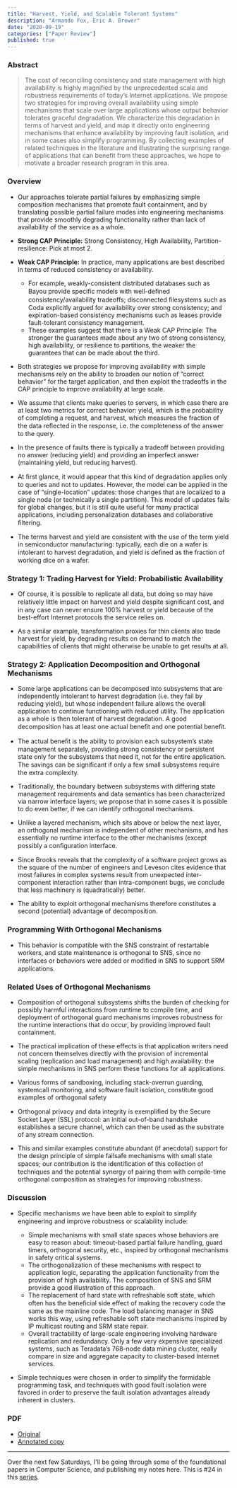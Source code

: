 ```yaml
---
title: "Harvest, Yield, and Scalable Tolerant Systems"
description: "Armando Fox, Eric A. Brewer"
date: "2020-09-19"
categories: ["Paper Review"]
published: true
---
```


### Abstract

> The cost of reconciling consistency and state management with high availability is highly magnified by the unprecedented scale and robustness requirements of today’s Internet applications. We propose two strategies for improving overall availability using simple mechanisms that scale over large applications whose output behavior tolerates graceful degradation. We characterize this degradation in terms of harvest and yield, and map it directly onto engineering mechanisms that enhance availability by improving fault isolation, and in some cases also simplify programming. By collecting examples of related techniques in the literature and illustrating the surprising range of applications that can benefit from these approaches, we hope to motivate a broader research program in this area.

### Overview

- Our approaches tolerate partial failures by emphasizing simple composition mechanisms that promote fault containment, and by translating possible partial failure modes into engineering mechanisms that provide smoothly degrading functionality rather than lack of availability of the service as a whole.

- **Strong CAP Principle:** Strong Consistency, High Availability, Partition-resilience: Pick at most 2.

- **Weak CAP Principle:** In practice, many applications are best described in terms of reduced consistency or availability.

  - For example, weakly-consistent distributed databases such as Bayou provide speciﬁc models with well-deﬁned consistency/availability tradeoffs; disconnected ﬁlesystems such as Coda explicitly argued for availability over strong consistency; and expiration-based consistency mechanisms such as leases provide fault-tolerant consistency management.
  - These examples suggest that there is a Weak CAP Principle: The stronger the guarantees made about any two of strong consistency, high availability, or resilience to partitions, the weaker the guarantees that can be made about the third.

- Both strategies we propose for improving availability with simple mechanisms rely on the ability to broaden our notion of “correct behavior” for the target application, and then exploit the tradeoffs in the CAP principle to improve availability at large scale.

- We assume that clients make queries to servers, in which case there are at least two metrics for correct behavior: yield, which is the probability of completing a request, and harvest, which measures the fraction of the data reﬂected in the response, i.e. the completeness of the answer to the query.

- In the presence of faults there is typically a tradeoff between providing no answer (reducing yield) and providing an imperfect answer (maintaining yield, but reducing harvest).

- At ﬁrst glance, it would appear that this kind of degradation applies only to queries and not to updates. However, the model can be applied in the case of “single-location” updates: those changes that are localized to a single node (or technically a single partition). This model of updates fails for global changes, but it is still quite useful for many practical applications, including personalization databases and collaborative ﬁltering.

- The terms harvest and yield are consistent with the use of the term yield in semiconductor manufacturing: typically, each die on a wafer is intolerant to harvest degradation, and yield is deﬁned as the fraction of working dice on a wafer.

### Strategy 1: Trading Harvest for Yield: Probabilistic Availability

- Of course, it is possible to replicate all data, but doing so may have relatively little impact on harvest and yield despite signiﬁcant cost, and in any case can never ensure 100% harvest or yield because of the best-effort Internet protocols the service relies on.

- As a similar example, transformation proxies for thin clients also trade harvest for yield, by degrading results on demand to match the capabilities of clients that might otherwise be unable to get results at all.

### Strategy 2: Application Decomposition and Orthogonal Mechanisms

- Some large applications can be decomposed into subsystems that are independently intolerant to harvest degradation (i.e. they fail by reducing yield), but whose independent failure allows the overall application to continue functioning with reduced utility. The application as a whole is then tolerant of harvest degradation. A good decomposition has at least one actual beneﬁt and one potential beneﬁt.

- The actual beneﬁt is the ability to provision each subsystem’s state management separately, providing strong consistency or persistent state only for the subsystems that need it, not for the entire application. The savings can be signiﬁcant if only a few small subsystems require the extra complexity.

- Traditionally, the boundary between subsystems with differing state management requirements and data semantics has been characterized via narrow interface layers; we propose that in some cases it is possible to do even better, if we can identify orthogonal mechanisms.

- Unlike a layered mechanism, which sits above or below the next layer, an orthogonal mechanism is independent of other mechanisms, and has essentially no runtime interface to the other mechanisms (except possibly a conﬁguration interface.

- Since Brooks reveals that the complexity of a software project grows as the square of the number of engineers and Leveson cites evidence that most failures in complex systems result from unexpected inter-component interaction rather than intra-component bugs, we conclude that less machinery is (quadratically) better.

- The ability to exploit orthogonal mechanisms therefore constitutes a second (potential) advantage of decomposition.

### Programming With Orthogonal Mechanisms

- This behavior is compatible with the SNS constraint of restartable workers, and state maintenance is orthogonal to SNS, since no interfaces or behaviors were added or modiﬁed in SNS to support SRM applications.

### Related Uses of Orthogonal Mechanisms

- Composition of orthogonal subsystems shifts the burden of checking for possibly harmful interactions from runtime to compile time, and deployment of orthogonal guard mechanisms improves robustness for the runtime interactions that do occur, by providing improved fault containment.

- The practical implication of these effects is that application writers need not concern themselves directly with the provision of incremental scaling (replication and load management) and high availability: the simple mechanisms in SNS perform these functions for all applications.

- Various forms of sandboxing, including stack-overrun guarding, systemcall monitoring, and software fault isolation, constitute good examples of orthogonal safety

- Orthogonal privacy and data integrity is exempliﬁed by the Secure Socket Layer (SSL) protocol: an initial out-of-band handshake establishes a secure channel, which can then be used as the substrate of any stream connection.

- This and similar examples constitute abundant (if anecdotal) support for the design principle of simple failsafe mechanisms with small state spaces; our contribution is the identiﬁcation of this collection of techniques and the potential synergy of pairing them with compile-time orthogonal composition as strategies for improving robustness.

### Discussion

- Speciﬁc mechanisms we have been able to exploit to simplify engineering and improve robustness or scalability include:

  - Simple mechanisms with small state spaces whose behaviors are easy to reason about: timeout-based partial failure handling, guard timers, orthogonal security, etc., inspired by orthogonal mechanisms in safety critical systems.
  - The orthogonalization of these mechanisms with respect to application logic, separating the application functionality from the provision of high availability. The composition of SNS and SRM provide a good illustration of this approach.
  - The replacement of hard state with refreshable soft state, which often has the beneﬁcial side effect of making the recovery code the same as the mainline code. The load balancing manager in SNS works this way, using refreshable soft state mechanisms inspired by IP multicast routing and SRM state repair.
  - Overall tractability of large-scale engineering involving hardware replication and redundancy. Only a few very expensive specialized systems, such as Teradata’s 768-node data mining cluster, really compare in size and aggregate capacity to cluster-based Internet services.

- Simple techniques were chosen in order to simplify the formidable programming task, and techniques with good fault isolation were favored in order to preserve the fault isolation advantages already inherent in clusters.

### PDF

- [Original](https://radlab.cs.berkeley.edu/people/fox/static/pubs/pdf/c18.pdf)
- [Annotated copy](/assets/blog/harvest-yield/harvest-yield-annotated.pdf)

---

Over the next few Saturdays, I'll be going through some of the foundational papers in Computer Science, and publishing my notes here. This is #24 in this [series](https://anantjain.dev/#paper-reviews).

